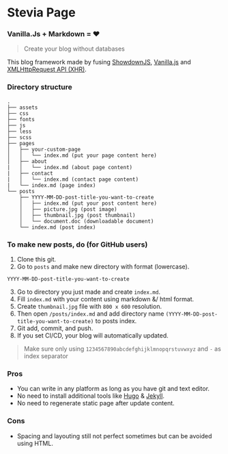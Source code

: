 # Stevia Page
### Vanilla.Js + Markdown = :heart:
> Create your blog without databases

This blog framework made by fusing [ShowdownJS](https://github.com/showdownjs/showdown), [Vanilla.js](http://vanilla-js.com/) and [XMLHttpRequest API (XHR)](https://developer.mozilla.org/en-US/docs/Web/API/XMLHttpRequest).

### Directory structure
```
.
├── assets
├── css
├── fonts
├── js
├── less
├── scss
├── pages
│   ├── your-custom-page
│   │   └── index.md (put your page content here)
│   ├── about
|   │   └── index.md (about page content)
|   ├── contact
|   │   └── index.md (contact page content)
|   └── index.md (page index)
└── posts
    ├── YYYY-MM-DD-post-title-you-want-to-create
    │   ├── index.md (put your post content here)
    │   ├── picture.jpg (post image)
    │   ├── thumbnail.jpg (post thumbnail)
    │   └── document.doc (downloadable document)
    └── index.md (post index)
```

### To make new posts, do (for GitHub users)
1. Clone this git.
2. Go to `posts` and make new directory with format (lowercase).
```
YYYY-MM-DD-post-title-you-want-to-create
```
3. Go to directory you just made and create `index.md`.
4. Fill `index.md` with your content using markdown &/ html format.
5. Create `thumbnail.jpg` file with `800 x 600` resolution.
6. Then open `/posts/index.md` and add directory name `(YYYY-MM-DD-post-title-you-want-to-create)` to posts index.
7. Git add, commit, and push.
8. If you set CI/CD, your blog will automatically updated.

> Make sure only using `1234567890abcdefghijklmnopqrstuvwxyz` and `-` as index separator

### Pros
* You can write in any platform as long as you have git and text editor.
* No need to install additional tools like [Hugo](https://gohugo.io/) & [Jekyll](https://jekyllrb.com/).
* No need to regenerate static page after update content.

### Cons
* Spacing and layouting still not perfect sometimes but can be avoided using HTML.